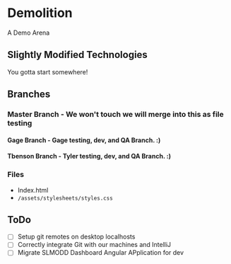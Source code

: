 # Demolition
A Demo Arena

## Slightly Modified Technologies
You gotta start somewhere!

## Branches
### Master Branch      - We won't touch we will merge into this as file testing
#### Gage Branch        - Gage testing, dev, and QA Branch. :)
#### Tbenson Branch     - Tyler testing, dev, and QA Branch. :)

### Files
- Index.html
- `/assets/stylesheets/styles.css`

## ToDo

- [ ] Setup git remotes on desktop localhosts
- [ ] Correctly integrate Git with our machines and IntelliJ
- [ ] Migrate SLMODD Dashboard Angular APplication for dev
